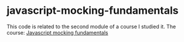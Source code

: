 # javascript-mocking-fundamentals
This code is related to the second module of a course I studied it.
The course: [Javascript mocking fundamentals](https://testingjavascript.com/courses/javascript-mocking-fundamentals)
